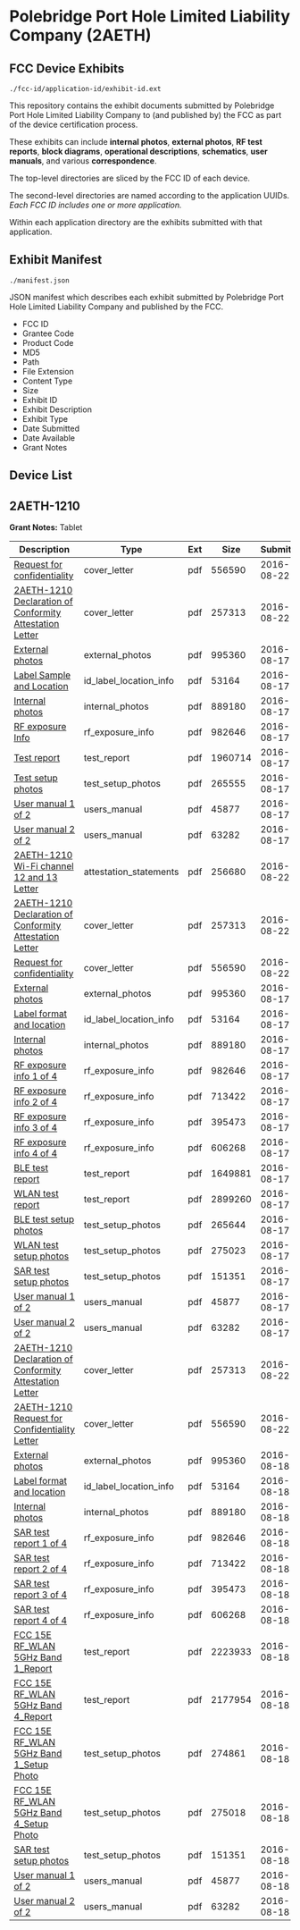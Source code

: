 # Polebridge Port Hole Limited Liability Company (2AETH)
## FCC Device Exhibits

```
./fcc-id/application-id/exhibit-id.ext
```

This repository contains the exhibit documents submitted by Polebridge Port Hole Limited Liability Company to (and published by) the FCC as part of the device certification process.

These exhibits can include **internal photos**, **external photos**, **RF test reports**, **block diagrams**, **operational descriptions**, **schematics**, **user manuals**, and various **correspondence**.

The top-level directories are sliced by the FCC ID of each device.

The second-level directories are named according to the application UUIDs. *Each FCC ID includes one or more application.*

Within each application directory are the exhibits submitted with that application. 

## Exhibit Manifest

```
./manifest.json
```

JSON manifest which describes each exhibit submitted by Polebridge Port Hole Limited Liability Company and published by the FCC.

- FCC ID
- Grantee Code
- Product Code
- MD5
- Path
- File Extension
- Content Type
- Size
- Exhibit ID
- Exhibit Description
- Exhibit Type
- Date Submitted
- Date Available
- Grant Notes

## Device List
## 2AETH-1210
**Grant Notes:** Tablet

| Description | Type | Ext | Size | Submitted | Available |
| ----------- | ---- | --- | ---- | --------- | --------- |
| [Request for confidentiality](2AETH-1210/0ba3280763eea16d7214e1e0005a56ce/3106692.pdf) | cover_letter | pdf | 556590 | 2016-08-22 | 2016-08-22 |
| [2AETH-1210 Declaration of Conformity Attestation Letter](2AETH-1210/0ba3280763eea16d7214e1e0005a56ce/3106693.pdf) | cover_letter | pdf | 257313 | 2016-08-22 | 2016-08-22 |
| [External photos](2AETH-1210/0ba3280763eea16d7214e1e0005a56ce/3102320.pdf) | external_photos | pdf | 995360 | 2016-08-17 | 2017-02-18 |
| [Label Sample and Location](2AETH-1210/0ba3280763eea16d7214e1e0005a56ce/3102317.pdf) | id_label_location_info | pdf | 53164 | 2016-08-17 | 2016-08-22 |
| [Internal photos](2AETH-1210/0ba3280763eea16d7214e1e0005a56ce/3102321.pdf) | internal_photos | pdf | 889180 | 2016-08-17 | 2017-02-18 |
| [RF exposure Info](2AETH-1210/0ba3280763eea16d7214e1e0005a56ce/3102326.pdf) | rf_exposure_info | pdf | 982646 | 2016-08-17 | 2016-08-22 |
| [Test report](2AETH-1210/0ba3280763eea16d7214e1e0005a56ce/3102325.pdf) | test_report | pdf | 1960714 | 2016-08-17 | 2016-08-22 |
| [Test setup photos](2AETH-1210/0ba3280763eea16d7214e1e0005a56ce/3102322.pdf) | test_setup_photos | pdf | 265555 | 2016-08-17 | 2017-02-18 |
| [User manual 1 of 2](2AETH-1210/0ba3280763eea16d7214e1e0005a56ce/3102323.pdf) | users_manual | pdf | 45877 | 2016-08-17 | 2017-02-18 |
| [User manual 2 of 2](2AETH-1210/0ba3280763eea16d7214e1e0005a56ce/3102324.pdf) | users_manual | pdf | 63282 | 2016-08-17 | 2017-02-18 |
| [2AETH-1210 Wi-Fi channel 12 and 13 Letter](2AETH-1210/06f0b76a6056775f6173b7461dfd904a/3106749.pdf) | attestation_statements | pdf | 256680 | 2016-08-22 | 2016-08-22 |
| [2AETH-1210 Declaration of Conformity Attestation Letter](2AETH-1210/06f0b76a6056775f6173b7461dfd904a/3106693.pdf) | cover_letter | pdf | 257313 | 2016-08-22 | 2016-08-22 |
| [Request for confidentiality](2AETH-1210/06f0b76a6056775f6173b7461dfd904a/3106692.pdf) | cover_letter | pdf | 556590 | 2016-08-22 | 2016-08-22 |
| [External photos](2AETH-1210/06f0b76a6056775f6173b7461dfd904a/3102320.pdf) | external_photos | pdf | 995360 | 2016-08-17 | 2017-02-18 |
| [Label format and location](2AETH-1210/06f0b76a6056775f6173b7461dfd904a/3102317.pdf) | id_label_location_info | pdf | 53164 | 2016-08-17 | 2016-08-22 |
| [Internal photos](2AETH-1210/06f0b76a6056775f6173b7461dfd904a/3102321.pdf) | internal_photos | pdf | 889180 | 2016-08-17 | 2017-02-18 |
| [RF exposure info 1 of 4](2AETH-1210/06f0b76a6056775f6173b7461dfd904a/3102326.pdf) | rf_exposure_info | pdf | 982646 | 2016-08-17 | 2016-08-22 |
| [RF exposure info 2 of 4](2AETH-1210/06f0b76a6056775f6173b7461dfd904a/3102447.pdf) | rf_exposure_info | pdf | 713422 | 2016-08-17 | 2016-08-22 |
| [RF exposure info 3 of 4](2AETH-1210/06f0b76a6056775f6173b7461dfd904a/3102448.pdf) | rf_exposure_info | pdf | 395473 | 2016-08-17 | 2016-08-22 |
| [RF exposure info 4 of 4](2AETH-1210/06f0b76a6056775f6173b7461dfd904a/3102449.pdf) | rf_exposure_info | pdf | 606268 | 2016-08-17 | 2016-08-22 |
| [BLE test report](2AETH-1210/06f0b76a6056775f6173b7461dfd904a/3102450.pdf) | test_report | pdf | 1649881 | 2016-08-17 | 2016-08-22 |
| [WLAN test report](2AETH-1210/06f0b76a6056775f6173b7461dfd904a/3102451.pdf) | test_report | pdf | 2899260 | 2016-08-17 | 2016-08-22 |
| [BLE test setup photos](2AETH-1210/06f0b76a6056775f6173b7461dfd904a/3102454.pdf) | test_setup_photos | pdf | 265644 | 2016-08-17 | 2017-02-18 |
| [WLAN test setup photos](2AETH-1210/06f0b76a6056775f6173b7461dfd904a/3102455.pdf) | test_setup_photos | pdf | 275023 | 2016-08-17 | 2017-02-18 |
| [SAR test setup photos](2AETH-1210/06f0b76a6056775f6173b7461dfd904a/3102456.pdf) | test_setup_photos | pdf | 151351 | 2016-08-17 | 2017-02-18 |
| [User manual 1 of 2](2AETH-1210/06f0b76a6056775f6173b7461dfd904a/3102323.pdf) | users_manual | pdf | 45877 | 2016-08-17 | 2017-02-18 |
| [User manual 2 of 2](2AETH-1210/06f0b76a6056775f6173b7461dfd904a/3102324.pdf) | users_manual | pdf | 63282 | 2016-08-17 | 2017-02-18 |
| [2AETH-1210 Declaration of Conformity Attestation Letter](2AETH-1210/d08d91f466ef2a78fbac84df5797d280/3106693.pdf) | cover_letter | pdf | 257313 | 2016-08-22 | 2016-08-22 |
| [2AETH-1210 Request for Confidentiality Letter](2AETH-1210/d08d91f466ef2a78fbac84df5797d280/3106692.pdf) | cover_letter | pdf | 556590 | 2016-08-22 | 2016-08-22 |
| [External photos](2AETH-1210/d08d91f466ef2a78fbac84df5797d280/3102320.pdf) | external_photos | pdf | 995360 | 2016-08-18 | 2017-02-18 |
| [Label format and location](2AETH-1210/d08d91f466ef2a78fbac84df5797d280/3102317.pdf) | id_label_location_info | pdf | 53164 | 2016-08-18 | 2016-08-22 |
| [Internal photos](2AETH-1210/d08d91f466ef2a78fbac84df5797d280/3102321.pdf) | internal_photos | pdf | 889180 | 2016-08-18 | 2017-02-18 |
| [SAR test report 1 of 4](2AETH-1210/d08d91f466ef2a78fbac84df5797d280/3102326.pdf) | rf_exposure_info | pdf | 982646 | 2016-08-18 | 2016-08-22 |
| [SAR test report 2 of 4](2AETH-1210/d08d91f466ef2a78fbac84df5797d280/3102447.pdf) | rf_exposure_info | pdf | 713422 | 2016-08-18 | 2016-08-22 |
| [SAR test report 3 of 4](2AETH-1210/d08d91f466ef2a78fbac84df5797d280/3102448.pdf) | rf_exposure_info | pdf | 395473 | 2016-08-18 | 2016-08-22 |
| [SAR test report 4 of 4](2AETH-1210/d08d91f466ef2a78fbac84df5797d280/3102449.pdf) | rf_exposure_info | pdf | 606268 | 2016-08-18 | 2016-08-22 |
| [FCC 15E RF_WLAN 5GHz Band 1_Report](2AETH-1210/d08d91f466ef2a78fbac84df5797d280/3102500.pdf) | test_report | pdf | 2223933 | 2016-08-18 | 2016-08-22 |
| [FCC 15E RF_WLAN 5GHz Band 4_Report](2AETH-1210/d08d91f466ef2a78fbac84df5797d280/3102501.pdf) | test_report | pdf | 2177954 | 2016-08-18 | 2016-08-22 |
| [FCC 15E RF_WLAN 5GHz Band 1_Setup Photo](2AETH-1210/d08d91f466ef2a78fbac84df5797d280/3102495.pdf) | test_setup_photos | pdf | 274861 | 2016-08-18 | 2017-02-18 |
| [FCC 15E RF_WLAN 5GHz Band 4_Setup Photo](2AETH-1210/d08d91f466ef2a78fbac84df5797d280/3102496.pdf) | test_setup_photos | pdf | 275018 | 2016-08-18 | 2017-02-18 |
| [SAR test setup photos](2AETH-1210/d08d91f466ef2a78fbac84df5797d280/3102456.pdf) | test_setup_photos | pdf | 151351 | 2016-08-18 | 2017-02-18 |
| [User manual 1 of 2](2AETH-1210/d08d91f466ef2a78fbac84df5797d280/3102323.pdf) | users_manual | pdf | 45877 | 2016-08-18 | 2017-02-18 |
| [User manual 2 of 2](2AETH-1210/d08d91f466ef2a78fbac84df5797d280/3102324.pdf) | users_manual | pdf | 63282 | 2016-08-18 | 2017-02-18 |
